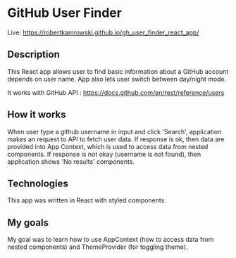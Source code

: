 # GitHub User Finder

Live: https://robertkamrowski.github.io/gh_user_finder_react_app/

## Description

This React app allows user to find basic information about a GitHub account depends on user name.
App also lets user switch between day/night mode.

It works with GitHub API : https://docs.github.com/en/rest/reference/users

## How it works

When user type a github username in input and click 'Search', application makes an request to API to fetch user data. If response is ok, then data are provided into App Context, which is used to access data from nested components. If response is not okay (username is not found), then application shows 'No results' components.

## Technologies

This app was written in React with styled components.

## My goals

My goal was to learn how to use AppContext (how to access data from nested components) and ThemeProvider (for toggling theme).

